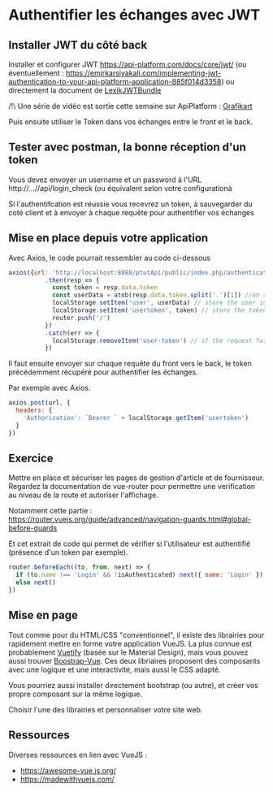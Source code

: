 # Authentifier les échanges avec JWT

## Installer JWT du côté back
Installer et configurer JWT https://api-platform.com/docs/core/jwt/ (ou éventuellement : https://emirkarsiyakali.com/implementing-jwt-authentication-to-your-api-platform-application-885f014d3358) ou directement la document de [LexikJWTBundle](https://github.com/lexik/LexikJWTAuthenticationBundle/blob/master/Resources/doc/index.md#getting-started)

/!\ Une série de vidéo est sortie cette semaine sur ApiPlatform : [Grafikart](https://grafikart.fr/formations/api-plaform)

Puis ensuite utiliser le Token dans vos échanges entre le front et le back.

## Tester avec postman, la bonne réception d'un token

Vous devez envoyer un username et un password à l'URL http://...//api/login_check (ou équivalent selon votre configurationà

Si l'authentifcation est réussie vous recevrez un token, à sauvegarder du coté client et à envoyer à chaque requête pour authentifier vos échanges

## Mise en place depuis votre application

Avec Axios, le code pourrait ressembler au code ci-dessous


```js
axios({url: 'http://localhost:8888/ptutApi/public/index.php/authentication_token', data: {username:username, password:password}, method: 'POST' }) //username et password proviennent du formulaire
          .then(resp => {
            const token = resp.data.token
            const userData = atob(resp.data.token.split('.')[1]) //on récupère les données de l'utilisateur, par défaut, login, rôles
            localStorage.setItem('user', userData) // store the user in localstorage
            localStorage.setItem('usertoken', token) // store the token in localstorage
            router.push('/')
          })
          .catch(err => {
            localStorage.removeItem('user-token') // if the request fails, remove any possible user token if possible
          })
```

Il faut ensuite envoyer sur chaque requête du front vers le back, le token précédemment récupéré pour authentifier les échanges.

Par exemple avec Axios.

```js
axios.post(url, {
  headers: {
    'Authorization': `Bearer ` + localStorage.getItem('usertoken')
  }
})
```

## Exercice

Mettre en place et sécuriser les pages de gestion d'article et de fournisseur.
Regardez la documentation de vue-router pour permettre une verification au niveau de la route et autoriser l'affichage.

Notamment cette partie : https://router.vuejs.org/guide/advanced/navigation-guards.html#global-before-guards

Et cet extrait de code qui permet de vérifier si l'utilisateur est authentifié (présence d'un token par exemple).

```js
router.beforeEach((to, from, next) => {
  if (to.name !== 'Login' && !isAuthenticated) next({ name: 'Login' })
  else next()
})
```

## Mise en page

Tout comme pour du HTML/CSS "conventionnel", il existe des librairies pour rapidement mettre en forme votre application VueJS. La plus connue est probablement [Vuetify](https://vuetifyjs.com/en/) (basée sur le Material Design), mais vous pouvez aussi trouver [Boostrap-Vue](https://bootstrap-vue.org/docs). Ces deux libriaires proposent des composants avec une logique et une interactivité, mais aussi le CSS adapté.

Vous pourriez aussi installer directement bootstrap (ou autre), et créer vos propre composant sur la même logique.

Choisir l'une des librairies et personnaliser votre site web.

## Ressources

Diverses ressources en lien avec VueJS :

* https://awesome-vue.js.org/
* https://madewithvuejs.com/

